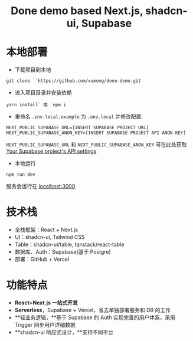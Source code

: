 <h1 align="center">Done demo based Next.js, shadcn-ui, Supabase</h1>

# 本地部署

* 下载项目到本地

```
git clone ``https://github.com/xumeng/done-demo.git
```

* 进入项目目录并安装依赖

```
yarn install` 或 `npm i 
```

* 重命名 `.env.local.example` 为 `.env.local` 并修改配置:

```Plaintext
NEXT_PUBLIC_SUPABASE_URL=[INSERT SUPABASE PROJECT URL]
NEXT_PUBLIC_SUPABASE_ANON_KEY=[INSERT SUPABASE PROJECT API ANON KEY]
```

 `NEXT_PUBLIC_SUPABASE_URL` 和 `NEXT_PUBLIC_SUPABASE_ANON_KEY` 可在此处获取 [Your Supabase project's API settings](https://app.supabase.com/project/_/settings/api)

* 本地运行

```
npm run dev
```

服务会运行在 [localhost:3000](http://localhost:3000/)

# **技术栈**

- 全栈框架：React + Next.js
- UI：shadcn-ui, Tailwind CSS
- Table：shadcn-ui/table, tanstack/react-table
- 数据库、Auth：Supabase(基于 Postgre)
- 部署：GitHub + Vercel

# 功能特点

- **React+Next.js 一站式开发**
- **Serverless**，Supabase + Vercel，省去单独部署服务和 DB 的工作
- **轻业务逻辑，**基于 Supabase 的 Auth 实现完善的用户体系，采用 Trigger 同步用户详细数据
- **shadcn-ui 响应式设计，**支持不同平台

